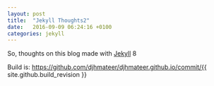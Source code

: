 ```yaml
---
layout: post
title:  "Jekyll Thoughts2"
date:   2016-09-09 06:24:16 +0100
categories: jekyll 
---
```

So, thoughts on this blog made with [Jekyll][jekyll] 8

Build is:
https://github.com/djhmateer/djhmateer.github.io/commit/{{ site.github.build_revision }}





[jekyll]: http://jekyllrb.com
[jekyll-docs]: http://jekyllrb.com/docs/home
[jekyll-gh]:   https://github.com/jekyll/jekyll
[jekyll-talk]: https://talk.jekyllrb.com/
